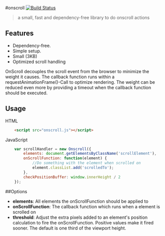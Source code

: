 #onscroll [![Build Status](https://travis-ci.org/Duske/onscroll.svg?branch=master)](https://travis-ci.org/Duske/onscroll)

> a small, fast and dependency-free library to do onscroll actions

## Features

- Dependency-free.
- Simple setup.
- Small (3KB)
- Optimized scroll handling

OnScroll decouples the scroll event from the browser to minimize the weight it causes. The callback function runs within a requestAnimationFrame()-Call to optimize rendering. The weight can be reduced even more by providing a timeout when the callback function should be executed.

## Usage
HTML

```html
    <script src="onscroll.js"></script>
```
JavaScript

```js
    var scrollHandler = new Onscroll({
        elements: document.getElementsByClassName('scrollElement'),
        onScrollFunction: function(element) {
            //Do something with the element when scrolled on
            element.classList.add('scrolledTo');
        },
        checkPositionBuffer: window.innerHeight / 2
    });
```

##Options

- **elements**: All elements the onScrollFunction should be applied to
- **onScrollFunction**: The callback function which runs when a element is scrolled on
- **threshold**: Adjust the extra pixels added to an element's position calculation to fire the onScrollFunction. Positive values make it fired sooner. The default is one third of the viewport height.
